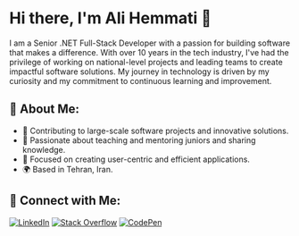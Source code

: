 # Hi there, I'm Ali Hemmati 👋

I am a Senior .NET Full-Stack Developer with a passion for building software that makes a difference. With over 10 years in the tech industry, I've had the privilege of working on national-level projects and leading teams to create impactful software solutions. My journey in technology is driven by my curiosity and my commitment to continuous learning and improvement.

## 🌟 About Me:
- 🚀 Contributing to large-scale software projects and innovative solutions.
- 🌱 Passionate about teaching and mentoring juniors and sharing knowledge.
- 🎯 Focused on creating user-centric and efficient applications.
- 🌍 Based in Tehran, Iran.

## 🔗 Connect with Me:
[![LinkedIn](https://img.shields.io/badge/-LinkedIn-0077B5?style=flat&logo=LinkedIn&logoColor=white)](https://linkedin.com/in/alihemmati1/)
[![Stack Overflow](https://img.shields.io/badge/-StackOverflow-FE7A16?style=flat&logo=Stack-Overflow&logoColor=white)](https://stackoverflow.com/users/22922094/ali-hemmati)
[![CodePen](https://img.shields.io/badge/-CodePen-000000?style=flat&logo=CodePen&logoColor=white)](https://codepen.io/Hematiali)

